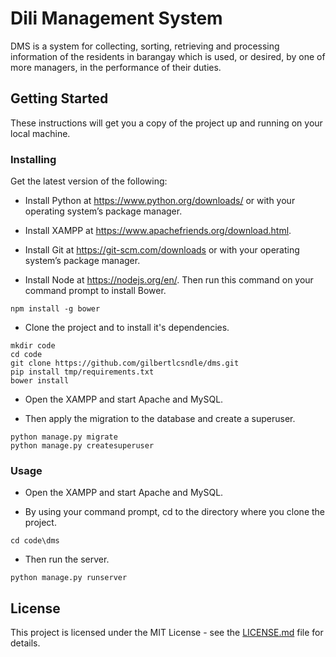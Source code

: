 # Dili Management System

DMS is a system for collecting, sorting, retrieving and processing information of the residents in barangay which is used, or desired, by one of more managers, in the performance of their duties. 

## Getting Started

These instructions will get you a copy of the project up and running on your local machine.

### Installing

Get the latest version of the following:

* Install Python at https://www.python.org/downloads/ or with your operating system’s package manager.

* Install XAMPP at https://www.apachefriends.org/download.html.

* Install Git at https://git-scm.com/downloads or with your operating system’s package manager.

* Install Node at https://nodejs.org/en/.
Then run this command on your command prompt to install Bower.

```
npm install -g bower
```

* Clone the project and to install it's dependencies.

```
mkdir code
cd code
git clone https://github.com/gilbertlcsndle/dms.git
pip install tmp/requirements.txt
bower install
```

* Open the XAMPP and start Apache and MySQL.

* Then apply the migration to the database and create a superuser.

```
python manage.py migrate
python manage.py createsuperuser
```

### Usage

* Open the XAMPP and start Apache and MySQL.

* By using your command prompt, cd to the directory where you clone the project.

```
cd code\dms
```

* Then run the server.

```
python manage.py runserver
```

## License

This project is licensed under the MIT License - see the [LICENSE.md](LICENSE.md) file for details.

